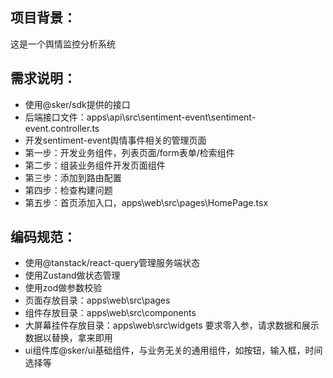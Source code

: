 ## 项目背景：

这是一个舆情监控分析系统

## 需求说明：

- 使用@sker/sdk提供的接口
- 后端接口文件：apps\api\src\sentiment-event\sentiment-event.controller.ts
- 开发sentiment-event舆情事件相关的管理页面
- 第一步：开发业务组件，列表页面/form表单/检索组件
- 第二步：组装业务组件开发页面组件
- 第三步：添加到路由配置
- 第四步：检查构建问题
- 第五步：首页添加入口，apps\web\src\pages\HomePage.tsx

## 编码规范：

- 使用@tanstack/react-query管理服务端状态
- 使用Zustand做状态管理
- 使用zod做参数校验
- 页面存放目录：apps\web\src\pages
- 组件存放目录：apps\web\src\components
- 大屏幕挂件存放目录：apps\web\src\widgets 要求零入参，请求数据和展示数据以替换，拿来即用
- ui组件库@sker/ui基础组件，与业务无关的通用组件，如按钮，输入框，时间选择等
